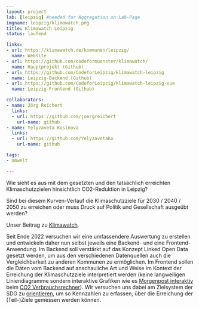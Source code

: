 ```yaml
---
layout: project
lab: [leipzig] #needed for Aggregation on Lab-Page
imgname: leipzig/klimawatch.png
title: Klimawatch Leipzig
status: laufend

links:
- url: https://klimawatch.de/kommunen/leipzig/
  name: Website
- url: https://github.com/codeformuenster/klimawatch/
  name: Hauptprojekt (Github)
- url: https://github.com/CodeforLeipzig/klimawatch-leipzig
  name: Leipzig-Backend (Github)
- url: https://github.com/CodeforLeipzig/klimawatch-leipzig-vue
  name: Leipzig-Frontend (Github)

collaborators:
- name: Jörg Reichert
  links:
  - url: https://github.com/joergreichert
    url-name: github
- name: Yelyzaveta Kosinova
  links:
  - url: https://github.com/YelyzavetaKo
    url-name: github

tags:
- Umwelt

---
```


Wie sieht es aus mit dem gesetzten und den tatsächlich erreichten Klimaschutzzielen hinsichtlich CO2-Reduktion in Leipzig?


Sind bei diesem Kurven-Verlauf die Klimaschutzziele für 2030 / 2040 / 2050 zu erreichen oder muss Druck auf Politik und Gesellschaft ausgeübt werden?

Unser Beitrag zu [Klimawatch](https://klimawatch.de/).

Seit Ende 2022 versuchen wir eine umfassendere Auswertung zu erstellen und entwickeln daher nun selbst jeweils eine Backend- und eine Frontend-Anwendung. Im Backend soll verstärkt auf das Konzept Linked Open Data gesetzt werden, um aus den verschiedenen Datenquellen auch die Vergleichbarkeit zu anderen Kommunen zu ermöglichen. Im Frontend sollen die Daten vom Backend auf anschauliche Art und Weise im Kontext der Erreichung der Klimaschutzziele interpretiert werden (keine langweiligen Liniendiagramme sondern interaktive Grafiken wie es [Morgenpost interaktiv](https://interaktiv.morgenpost.de/) beim [CO2 Verbrauchsrechner](https://interaktiv.morgenpost.de/co2-budget-pro-kopf-testen-klimawandel/)). Wir versuchen uns dabei am Zielsystem der SDG zu [orientieren](https://www.slideshare.net/joergreichert/sdgs-und-wo-sind-die-daten), um so Kennzahlen zu erfassen, über die Erreichung der (Teil-)Ziele gemessen werden können. 